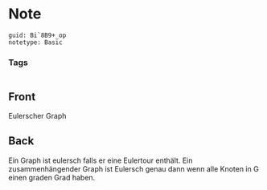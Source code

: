 # Note
```
guid: Bi`8B9+_op
notetype: Basic
```

### Tags
```
```

## Front
Eulerscher Graph

## Back
Ein Graph ist eulersch falls er eine Eulertour enthält.
Ein zusammenhängender Graph ist Eulersch genau dann wenn alle Knoten in G einen graden Grad haben.

